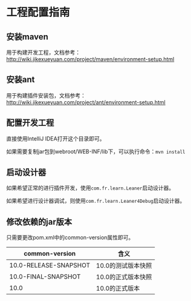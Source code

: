 # 工程配置指南

## 安装maven
用于构建开发工程，文档参考：http://wiki.jikexueyuan.com/project/maven/environment-setup.html

## 安装ant
用于构建插件安装包，文档参考：http://wiki.jikexueyuan.com/project/ant/environment-setup.html

## 配置开发工程
直接使用IntelliJ IDEA打开这个目录即可。

如果需要复制jar包到webroot/WEB-INF/lib下，可以执行命令：```mvn install```

## 启动设计器
如果希望正常的进行插件开发，使用```com.fr.learn.Leaner```启动设计器。

如果希望进行设计器调试，则使用```com.fr.learn.Leaner4Debug```启动设计器。

## 修改依赖的jar版本
只需要更改pom.xml中的common-version属性即可。

|common-version|含义|
|--------------|----|
|10.0-RELEASE-SNAPSHOT|10.0的测试版本快照|
|10.0-FINAL-SNAPSHOT|10.0的正式版本快照|
|10.0|10.0的正式版本|